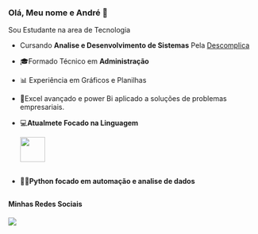 ### Olá, Meu nome e André 🚀
Sou Estudante na area de Tecnologia
- Cursando **Analise e Desenvolvimento de Sistemas** Pela [Descomplica](https://descomplica.com.br/faculdade/)
- 🎓Formado Técnico em **Administração**
- 📊 Experiência em Gráficos e Planilhas
- 🔰Excel avançado e power Bi aplicado a soluções de problemas empresariais.
- 💻**Atualmete Focado na Linguagem**
  
  <div style"display:inline">
  
  <img width='50' height='50' src="https://cdn.jsdelivr.net/gh/devicons/devicon/icons/python/python-original.svg" />
  <!--
  <img width='50' height='50' src="https://cdn.jsdelivr.net/gh/devicons/devicon/icons/mysql/mysql-original.svg" />
  </div>
   -->
##
 - 🤖🐍**Python focado em automação e analise de dados**
##
#### Minhas Redes Sociais
<a href="https://www.linkedin.com/in/andr%C3%A9-ailton-aba1331aa/">
<img width='' height='' src="https://img.shields.io/badge/linkedin-%230077B5.svg?style=for-the-badge&logo=linkedin&logoColor=white" />         
</a>
